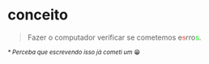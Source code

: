 # conceito

> Fazer o computador verificar se cometemos e<s style="color:tomato">s</s>rro<span style="color:lime">s</span>.

<sub>_* Perceba que escrevendo isso já cometi um_ 😁</sub>
